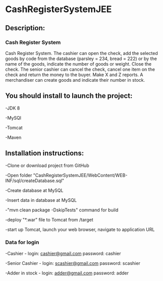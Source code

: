 # CashRegisterSystemJEE
## Description:

### Cash Register System

 Cash Register System. The cashier can open the check, add the selected goods by code from the database (parsley = 234, bread = 222) or by the name of the goods, indicate the number of goods or weight. Close the check. The senior cashier can cancel the check, cancel one item on the check and return the money to the buyer. Make X and Z reports. A merchandiser can create goods and indicate their number in stock.
 
## You should install to launch the project:
-JDK 8

-MySQl

-Tomcat

-Maven

## Installation instructions:
-Clone or download project from GitHub

-Open folder "CashRegisterSystemJEE/WebContent/WEB-INF/sql/createDatabase.sql"

-Create database at MySQL

-Insert data in database at MySQL

-"mvn clean package -DskipTests" command for build

-deploy "*.war" file to Tomcat from /target

-start up Tomcat, launch your web browser, navigate to application URL

### Data for login
-Cashier - login: cashier@gmail.com password: cashier

-Senior Cashier - login: scashier@gmail.com password: scashier

-Adder in stock - login: adder@gmail.com password: adder
